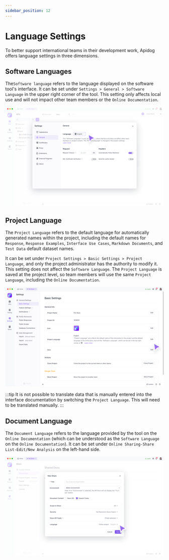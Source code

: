```yaml
---
sidebar_position: 12
---
```


# Language Settings

To better support international teams in their development work, Apidog offers language settings in three dimensions.

## Software  Languages

The`Software language`  refers to the language displayed on the software tool's interface. It can be set under `Settings > General > Software Language` in the upper right corner of the tool. This setting only affects local use and will not impact other team members or the `Online Documentation`.

![image](./images/language-1.png)


## Project Language

The `Project Language` refers to the default language for automatically generated names within the project, including the default names for `Response`, `Response Examples`, `Interface Use Cases`, `Markdown Documents`, and `Test Data` default dataset names.

It can be set under `Project Settings > Basic Settings > Project Language`, and only the project administrator has the authority to modify it. This setting does not affect the `Software Language`. The `Project Language` is saved at the project level, so team members will use the same `Project Language`, including the `Online Documentation`.

![image](./images/language-2.png)

:::tip
It is not possible to translate data that is manually entered into the interface documentation by switching the `Project Language`. This will need to be translated manually.
:::


## Document Language

The `Document Language` refers to the language provided by the tool on the `Online Documentation` (which can be understood as the `Software Language` on the `Online Documentation`). It can be set under `Online Sharing-Share List-Edit/New Analysis` on the left-hand side.

![image](./images/language-3.png)

